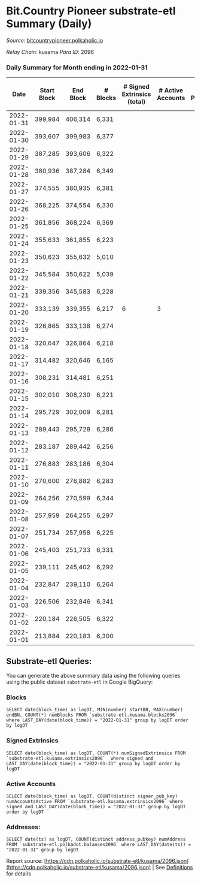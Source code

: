 # Bit.Country Pioneer substrate-etl Summary (Daily)

_Source_: [bitcountrypioneer.polkaholic.io](https://bitcountrypioneer.polkaholic.io)

*Relay Chain*: kusama
*Para ID*: 2096



### Daily Summary for Month ending in 2022-01-31


| Date | Start Block | End Block | # Blocks | # Signed Extrinsics (total) | # Active Accounts | # Passive | # New | # Addresses with Balances | # Events | # Transfers | # XCM Transfers In | # XCM Transfers Out |
| ---- | ----------- | --------- | -------- | --------------------------- | ----------------- | --------- | ----- | ------------------------- | -------- | ----------- | ------------------ | ------------------- |
| 2022-01-31 | 399,984 | 406,314 | 6,331  |  |  |  |  | 6 | 12,663 |   |   |   |
| 2022-01-30 | 393,607 | 399,983 | 6,377  |  |  |  |  | 6 | 12,755 |   |   |   |
| 2022-01-29 | 387,285 | 393,606 | 6,322  |  |  |  |  | 6 | 12,645 |   |   |   |
| 2022-01-28 | 380,936 | 387,284 | 6,349  |  |  |  |  | 6 | 12,699 |   |   |   |
| 2022-01-27 | 374,555 | 380,935 | 6,381  |  |  |  |  | 6 | 12,762 |   |   |   |
| 2022-01-26 | 368,225 | 374,554 | 6,330  |  |  |  |  | 6 | 12,661 |   |   |   |
| 2022-01-25 | 361,856 | 368,224 | 6,369  |  |  |  |  | 6 | 12,739 |   |   |   |
| 2022-01-24 | 355,633 | 361,855 | 6,223  |  |  |  |  | 6 | 12,447 |   |   |   |
| 2022-01-23 | 350,623 | 355,632 | 5,010  |  |  |  |  | 6 | 10,021 |   |   |   |
| 2022-01-22 | 345,584 | 350,622 | 5,039  |  |  |  |  | 6 | 10,079 |   |   |   |
| 2022-01-21 | 339,356 | 345,583 | 6,228  |  |  |  |  | 6 | 12,456 |   |   |   |
| 2022-01-20 | 333,139 | 339,355 | 6,217  | 6 | 3 |  |  | 6 | 12,460 | 2  |   |   |
| 2022-01-19 | 326,865 | 333,138 | 6,274  |  |  |  |  | 5 | 12,549 |   |   |   |
| 2022-01-18 | 320,647 | 326,864 | 6,218  |  |  |  |  | 5 | 12,437 |   |   |   |
| 2022-01-17 | 314,482 | 320,646 | 6,165  |  |  |  |  | 5 | 12,331 |   |   |   |
| 2022-01-16 | 308,231 | 314,481 | 6,251  |  |  |  |  | 5 | 12,503 |   |   |   |
| 2022-01-15 | 302,010 | 308,230 | 6,221  |  |  |  |  | 5 | 12,443 |   |   |   |
| 2022-01-14 | 295,729 | 302,009 | 6,281  |  |  |  |  | 5 | 12,562 |   |   |   |
| 2022-01-13 | 289,443 | 295,728 | 6,286  |  |  |  |  | 5 | 12,573 |   |   |   |
| 2022-01-12 | 283,187 | 289,442 | 6,256  |  |  |  |  | 5 | 12,513 |   |   |   |
| 2022-01-11 | 276,883 | 283,186 | 6,304  |  |  |  |  | 5 | 12,609 |   |   |   |
| 2022-01-10 | 270,600 | 276,882 | 6,283  |  |  |  |  | 5 | 12,567 |   |   |   |
| 2022-01-09 | 264,256 | 270,599 | 6,344  |  |  |  |  | 5 | 12,689 |   |   |   |
| 2022-01-08 | 257,959 | 264,255 | 6,297  |  |  |  |  | 5 | 12,595 |   |   |   |
| 2022-01-07 | 251,734 | 257,958 | 6,225  |  |  |  |  | 5 | 12,451 |   |   |   |
| 2022-01-06 | 245,403 | 251,733 | 6,331  |  |  |  |  | 5 | 12,662 |   |   |   |
| 2022-01-05 | 239,111 | 245,402 | 6,292  |  |  |  |  | 5 | 12,585 |   |   |   |
| 2022-01-04 | 232,847 | 239,110 | 6,264  |  |  |  |  | 5 | 12,529 |   |   |   |
| 2022-01-03 | 226,506 | 232,846 | 6,341  |  |  |  |  | 5 | 12,683 |   |   |   |
| 2022-01-02 | 220,184 | 226,505 | 6,322  |  |  |  |  | 5 | 12,645 |   |   |   |
| 2022-01-01 | 213,884 | 220,183 | 6,300  |  |  |  |  | 5 | 12,601 |   |   |   |

## Substrate-etl Queries:
You can generate the above summary data using the following queries using the public dataset `substrate-etl` in Google BigQuery:


### Blocks
```
SELECT date(block_time) as logDT, MIN(number) startBN, MAX(number) endBN, COUNT(*) numBlocks FROM `substrate-etl.kusama.blocks2096`  where LAST_DAY(date(block_time)) = "2022-01-31" group by logDT order by logDT
```


### Signed Extrinsics
```
SELECT date(block_time) as logDT, COUNT(*) numSignedExtrinsics FROM `substrate-etl.kusama.extrinsics2096`  where signed and LAST_DAY(date(block_time)) = "2022-01-31" group by logDT order by logDT
```


### Active Accounts
```
SELECT date(block_time) as logDT, COUNT(distinct signer_pub_key) numAccountsActive FROM `substrate-etl.kusama.extrinsics2096` where signed and LAST_DAY(date(block_time)) = "2022-01-31" group by logDT order by logDT
```


### Addresses:
```
SELECT date(ts) as logDT, COUNT(distinct address_pubkey) numAddress FROM `substrate-etl.polkadot.balances2096` where LAST_DAY(date(ts)) = "2022-01-31" group by logDT
```



Report source: [https://cdn.polkaholic.io/substrate-etl/kusama/2096.json](https://cdn.polkaholic.io/substrate-etl/kusama/2096.json) | See [Definitions](/DEFINITIONS.md) for details
